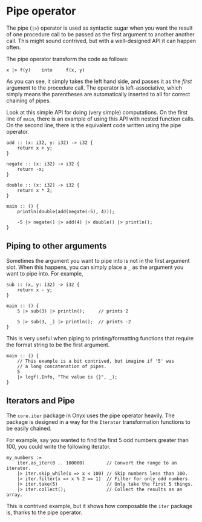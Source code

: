 # Pipe operator

The pipe (`|>`) operator is used as syntactic sugar when you want the result of one procedure call to be passed as the first argument to another another call.
This might sound contrived, but with a well-designed API it can happen often.

The pipe operator transform the code as follows:
```
x |> f(y)    into     f(x, y)
```
As you can see, it simply takes the left hand side, and passes it as the *first* argument to the procedure call.
The operator is left-associative, which simply means the parentheses are automatically inserted to all for correct chaining of pipes.

Look at this simple API for doing (very simple) computations.
On the first line of `main`, there is an example of using this API with nested function calls.
On the second line, there is the equivalent code written using the pipe operator.
```onyx
add :: (x: i32, y: i32) -> i32 {
    return x + y;
}

negate :: (x: i32) -> i32 {
    return -x;
}

double :: (x: i32) -> i32 {
    return x * 2;
}

main :: () {
    println(double(add(negate(-5), 4)));

    -5 |> negate() |> add(4) |> double() |> println();
}
```

## Piping to other arguments

Sometimes the argument you want to pipe into is not in the first argument slot.
When this happens, you can simply place a `_` as the argument you want to pipe into.
For example,

```onyx
sub :: (x, y: i32) -> i32 {
    return x - y;
}

main :: () {
    5 |> sub(3) |> println();     // prints 2

    5 |> sub(3, _) |> println();  // prints -2
}
```

This is very useful when piping to printing/formatting functions that require the format string
to be the first argument.

```onyx
main :: () {
    // This example is a bit contrived, but imagine if '5' was
    // a long concatenation of pipes.
    5
    |> logf(.Info, "The value is {}", _);
}
```


## Iterators and Pipe

The `core.iter` package in Onyx uses the pipe operator heavily.
The package is designed in a way for the `Iterator` transformation
functions to be easily chained.

For example, say you wanted to find the first 5 odd numbers greater
than 100, you could write the following iterator.

```onyx
my_numbers :=
    iter.as_iter(0 .. 100000)        // Convert the range to an iterator.
    |> iter.skip_while(x => x < 100) // Skip numbers less than 100.
    |> iter.filter(x => x % 2 == 1)  // Filter for only odd numbers.
    |> iter.take(5)                  // Only take the first 5 things.
    |> iter.collect();               // Collect the results as an array.
```

This is contrived example, but it shows how composable the `iter` package
is, thanks to the pipe operator.
